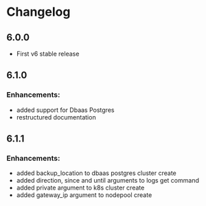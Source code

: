 # Changelog

## 6.0.0

* First v6 stable release

## 6.1.0

### Enhancements:

* added support for Dbaas Postgres
* restructured documentation

## 6.1.1

### Enhancements:

* added backup_location to dbaas postgres cluster create
* added direction, since and until arguments to logs get command
* added private argument to k8s cluster create
* added gateway_ip argument to nodepool create
